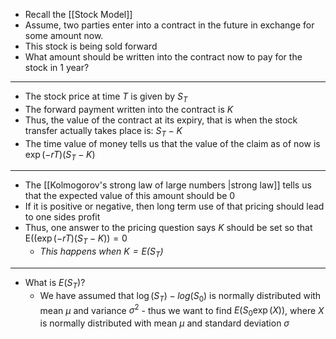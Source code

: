 - Recall the [[Stock Model]]
- Assume, two parties enter into a contract in the future in exchange for some amount now. 
- This stock is being sold forward
- What amount should be written into the contract now to pay for the stock in 1 year?

___
- The stock price at time $T$ is given by $S_T$
- The forward payment written into the contract is $K$
- Thus, the value of the contract at its expiry, that is when the stock transfer actually takes place is: $S_T - K$
- The time value of money tells us that the value of the claim as of now is $\exp(-rT)(S_T - K)$
___
- The [[Kolmogorov's strong law of large numbers |strong law]] tells us that the expected value of this amount should be 0
- If it is positive or negative, then long term use of that pricing should lead to one sides profit
- Thus, one answer to the pricing question says $K$ should be set so that $\mathrm{E}((\exp(-rT)(S_T - K)) = 0$
	- *This happens when $K = E(S_T)$*
___
- What is $E(S_T)$?
	- We have assumed that $\log(S_T) - log(S_0)$ is normally distributed with mean $\mu$ and variance $\sigma^2$ - thus we want to find $E(S_0 \exp(X))$, where $X$ is normally distributed with mean $\mu$ and standard deviation $\sigma$